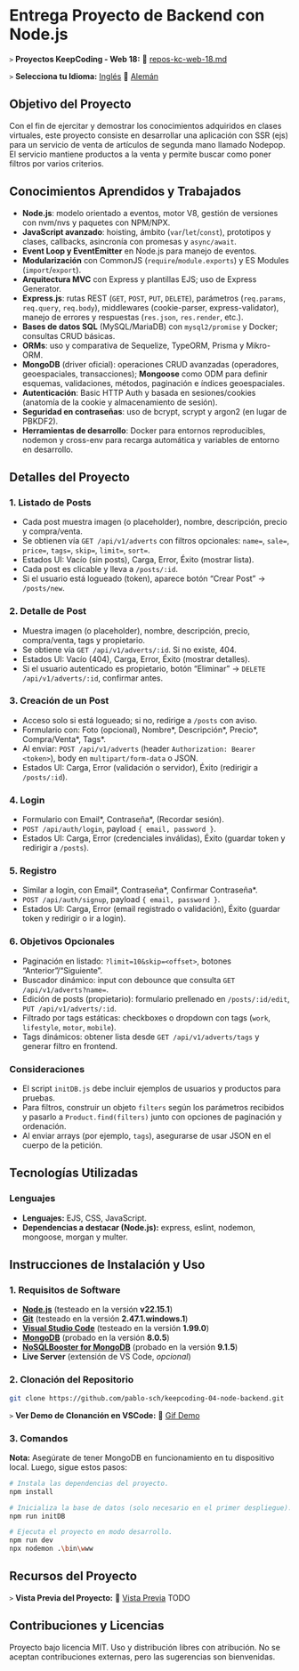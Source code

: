 # Entrega Proyecto de Backend con Node.js

`>` **Proyectos KeepCoding - Web 18:** 📁 [repos-kc-web-18.md](https://github.com/pablo-sch/pablo-sch/blob/main/docs/repos-kc-web-18.md)

`>` **Selecciona tu Idioma:** [Inglés](README.md) 🔄 [Alemán](README.de.md)

<!-- ------------------------------------------------------------------------------------------- -->

## Objetivo del Proyecto

Con el fin de ejercitar y demostrar los conocimientos adquiridos en clases virtuales, este proyecto consiste en desarrollar una aplicación con SSR (ejs) para un servicio de venta de artículos de segunda mano llamado Nodepop. El servicio mantiene productos a la venta y permite buscar como poner filtros por varios
criterios.

<!-- ------------------------------------------------------------------------------------------- -->

## Conocimientos Aprendidos y Trabajados

- **Node.js**: modelo orientado a eventos, motor V8, gestión de versiones con nvm/nvs y paquetes con NPM/NPX.
- **JavaScript avanzado**: hoisting, ámbito (`var`/`let`/`const`), prototipos y clases, callbacks, asincronía con promesas y `async/await`.
- **Event Loop y EventEmitter** en Node.js para manejo de eventos.
- **Modularización** con CommonJS (`require`/`module.exports`) y ES Modules (`import`/`export`).
- **Arquitectura MVC** con Express y plantillas EJS; uso de Express Generator.
- **Express.js**: rutas REST (`GET`, `POST`, `PUT`, `DELETE`), parámetros (`req.params`, `req.query`, `req.body`), middlewares (cookie-parser, express-validator), manejo de errores y respuestas (`res.json`, `res.render`, etc.).
- **Bases de datos SQL** (MySQL/MariaDB) con `mysql2/promise` y Docker; consultas CRUD básicas.
- **ORMs**: uso y comparativa de Sequelize, TypeORM, Prisma y Mikro-ORM.
- **MongoDB** (driver oficial): operaciones CRUD avanzadas (operadores, geoespaciales, transacciones); **Mongoose** como ODM para definir esquemas, validaciones, métodos, paginación e índices geoespaciales.
- **Autenticación**: Basic HTTP Auth y basada en sesiones/cookies (anatomía de la cookie y almacenamiento de sesión).
- **Seguridad en contraseñas**: uso de bcrypt, scrypt y argon2 (en lugar de PBKDF2).
- **Herramientas de desarrollo**: Docker para entornos reproducibles, nodemon y cross-env para recarga automática y variables de entorno en desarrollo.

<!-- ------------------------------------------------------------------------------------------- -->

## Detalles del Proyecto

### 1. Listado de Posts

- Cada post muestra imagen (o placeholder), nombre, descripción, precio y compra/venta.
- Se obtienen vía `GET /api/v1/adverts` con filtros opcionales: `name=`, `sale=`, `price=`, `tags=`, `skip=`, `limit=`, `sort=`.
- Estados UI: Vacío (sin posts), Carga, Error, Éxito (mostrar lista).
- Cada post es clicable y lleva a `/posts/:id`.
- Si el usuario está logueado (token), aparece botón “Crear Post” → `/posts/new`.

### 2. Detalle de Post

- Muestra imagen (o placeholder), nombre, descripción, precio, compra/venta, tags y propietario.
- Se obtiene vía `GET /api/v1/adverts/:id`. Si no existe, 404.
- Estados UI: Vacío (404), Carga, Error, Éxito (mostrar detalles).
- Si el usuario autenticado es propietario, botón “Eliminar” → `DELETE /api/v1/adverts/:id`, confirmar antes.

### 3. Creación de un Post

- Acceso solo si está logueado; si no, redirige a `/posts` con aviso.
- Formulario con: Foto (opcional), Nombre*, Descripción*, Precio*, Compra/Venta*, Tags\*.
- Al enviar: `POST /api/v1/adverts` (header `Authorization: Bearer <token>`), body en `multipart/form-data` o JSON.
- Estados UI: Carga, Error (validación o servidor), Éxito (redirigir a `/posts/:id`).

### 4. Login

- Formulario con Email*, Contraseña*, (Recordar sesión).
- `POST /api/auth/login`, payload `{ email, password }`.
- Estados UI: Carga, Error (credenciales inválidas), Éxito (guardar token y redirigir a `/posts`).

### 5. Registro

- Similar a login, con Email*, Contraseña*, Confirmar Contraseña\*.
- `POST /api/auth/signup`, payload `{ email, password }`.
- Estados UI: Carga, Error (email registrado o validación), Éxito (guardar token y redirigir o ir a login).

### 6. Objetivos Opcionales

- Paginación en listado: `?limit=10&skip=<offset>`, botones “Anterior”/“Siguiente”.
- Buscador dinámico: input con debounce que consulta `GET /api/v1/adverts?name=`.
- Edición de posts (propietario): formulario prellenado en `/posts/:id/edit`, `PUT /api/v1/adverts/:id`.
- Filtrado por tags estáticas: checkboxes o dropdown con tags (`work`, `lifestyle`, `motor`, `mobile`).
- Tags dinámicos: obtener lista desde `GET /api/v1/adverts/tags` y generar filtro en frontend.

### Consideraciones

- El script `initDB.js` debe incluir ejemplos de usuarios y productos para pruebas.
- Para filtros, construir un objeto `filters` según los parámetros recibidos y pasarlo a `Product.find(filters)` junto con opciones de paginación y ordenación.
- Al enviar arrays (por ejemplo, `tags`), asegurarse de usar JSON en el cuerpo de la petición.

<!-- ------------------------------------------------------------------------------------------- -->

## Tecnologías Utilizadas

### Lenguajes

- **Lenguajes:** EJS, CSS, JavaScript.
- **Dependencias a destacar (Node.js):** express, eslint, nodemon, mongoose, morgan y multer.

<!-- ------------------------------------------------------------------------------------------- -->

## Instrucciones de Instalación y Uso

### 1. Requisitos de Software

- **[Node.js](https://nodejs.org/en/download/)** (testeado en la versión **v22.15.1**)
- **[Git](https://git-scm.com/downloads)** (testeado en la versión **2.47.1.windows.1**)
- **[Visual Studio Code](https://code.visualstudio.com/)** (testeado en la versión **1.99.0**)
- **[MongoDB](https://www.mongodb.com/try/download/community)** (probado en la versión **8.0.5**)
- **[NoSQLBooster for MongoDB](https://nosqlbooster.com/downloads)** (probado en la versión **9.1.5**)
- **Live Server** (extensión de VS Code, _opcional_)

### 2. Clonación del Repositorio

```bash
git clone https://github.com/pablo-sch/keepcoding-04-node-backend.git
```

`>` **Ver Demo de Clonanción en VSCode:** 🎥 [Gif Demo](https://github.com/pablo-sch/pablo-sch/blob/main/etc/clone-tutorial.gif)

### 3. Comandos

**Nota:** Asegúrate de tener MongoDB en funcionamiento en tu dispositivo local.
Luego, sigue estos pasos:

```sh
# Instala las dependencias del proyecto.
npm install

# Inicializa la base de datos (solo necesario en el primer despliegue).
npm run initDB

# Ejecuta el proyecto en modo desarrollo.
npm run dev
npx nodemon .\bin\www
```

<!-- ------------------------------------------------------------------------------------------- -->

## Recursos del Proyecto

`>` **Vista Previa del Proyecto:** 👀 [Vista Previa](preview.md) TODO

<!-- ------------------------------------------------------------------------------------------- -->

## Contribuciones y Licencias

Proyecto bajo licencia MIT. Uso y distribución libres con atribución. No se aceptan contribuciones externas, pero las sugerencias son bienvenidas.
